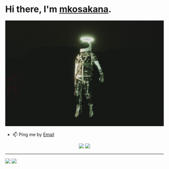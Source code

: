 # Hi there, I'm [mkosakana](https://github.com/mkosakana).

![top-page-image](top_01.jpg)  


 - 📫 Ping me by [Email](mailto:82388028+mkosakana@users.noreply.github.com)


<p align="center">
  <img width="49%" src="https://github-readme-stats.vercel.app/api?username=mkosakana&show_icons=true&theme=tokyonight" />
  <img width="49%" src="https://github-readme-streak-stats.herokuapp.com/?user=mkosakana&theme=tokyonight" />
</p>


<hr>

[![](https://img.shields.io/static/v1?label=&message=Github&color=171515&logo=github)](https://github.com/mkosakana)
[![](https://img.shields.io/static/v1?label=&message=Zenn&color=ffffff&logo=zenn)](https://zenn.dev/mkosakana)

